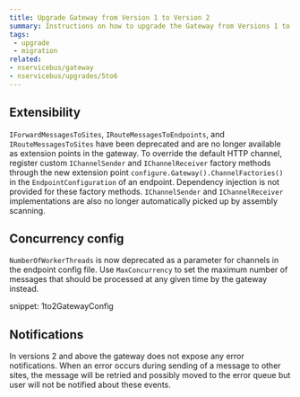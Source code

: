 ```yaml
---
title: Upgrade Gateway from Version 1 to Version 2
summary: Instructions on how to upgrade the Gateway from Versions 1 to 2
tags:
 - upgrade
 - migration
related:
- nservicebus/gateway
- nservicebus/upgrades/5to6
---
```


## Extensibility

`IForwardMessagesToSites`, `IRouteMessagesToEndpoints`, and `IRouteMessagesToSites` have been deprecated and are no longer available as extension points in the gateway. To override the default HTTP channel, register custom `IChannelSender` and `IChannelReceiver` factory methods through the new extension point `configure.Gateway().ChannelFactories()` in the `EndpointConfiguration` of an endpoint. Dependency injection is not provided for these factory methods. `IChannelSender` and `IChannelReceiver` implementations are also no longer automatically picked up by assembly scanning.


## Concurrency config

`NumberOfWorkerThreads` is now deprecated as a parameter for channels in the endpoint config file. Use `MaxConcurrency` to set the maximum number of messages that should be processed at any given time by the gateway instead.

snippet: 1to2GatewayConfig


## Notifications

In versions 2 and above the gateway does not expose any error notifications. When an error occurs during sending of a message to other sites, the message will be retried and possibly moved to the error queue but user will not be notified about these events.

